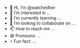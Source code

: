 - 👋 Hi, I’m @watchedher
- 👀 I’m interested in ...
- 🌱 I’m currently learning ...
- 💞️ I’m looking to collaborate on ...
- 📫 How to reach me ...
- 😄 Pronouns: ...
- ⚡ Fun fact: ...

<!---
watchedher/watchedher is a ✨ special ✨ repository because its `README.md` (this file) appears on your GitHub profile.
You can click the Preview link to take a look at your changes.
--->
